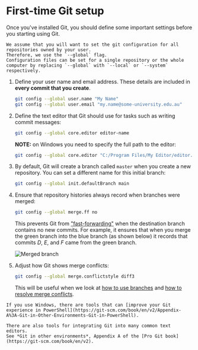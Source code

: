 # First-time Git setup

Once you've installed Git, you should define some important settings before you starting using Git.

```admonish info
We assume that you will want to set the git configuration for all repositories owned by your user.
Therefore, we use the `--global` flag.
Configuration files can be set for a single repository or the whole computer by replacing `--global` with `--local` or `--system` respectively.
```

1. Define your user name and email address.
   These details are included in **every commit that you create**.

   ```sh
   git config --global user.name "My Name"
   git config --global user.email "my.name@some-university.edu.au"
   ```
2. Define the text editor that Git should use for tasks such as writing commit messages:

   ```sh
   git config --global core.editor editor-name
   ```

   **NOTE:** on Windows you need to specify the full path to the editor:

   ```sh
   git config --global core.editor "C:/Program Files/My Editor/editor.exe"
   ```
3. By default, Git will create a branch called `master` when you create a new repository.
   You can set a different name for this initial branch:

   ```sh
   git config --global init.defaultBranch main
   ```

4. Ensure that repository histories always record when branches were merged:

   ```sh
   git config --global merge.ff no
   ```

   This prevents Git from ["fast-forwarding"](https://www.atlassian.com/git/tutorials/using-branches/git-merge) when the destination branch contains no new commits.
   For example, it ensures that when you merge the green branch into the blue branch (as shown below) it records that commits *D*, *E*, and *F* came from the green branch.

   ![Merged branch](../version-control/branch-3.png)

5. Adjust how Git shows merge conflicts:

   ```sh
   git config --global merge.conflictstyle diff3
   ```

   This will be useful when we look at [how to use branches](how-to-use-branches.md) and [how to resolve merge conflicts](how-to-resolve-merge-conflicts.md).

```admonish info
If you use Windows, there are tools that can [improve your Git experience in PowerShell](https://git-scm.com/book/en/v2/Appendix-A%3A-Git-in-Other-Environments-Git-in-PowerShell).

There are also tools for integrating Git into many common text editors.
See *Git in other environments*, Appendix A of the [Pro Git book](https://git-scm.com/book/en/v2).
```
